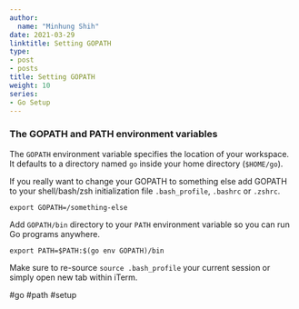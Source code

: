 ```yaml
---
author:
  name: "Minhung Shih"
date: 2021-03-29
linktitle: Setting GOPATH
type:
- post
- posts
title: Setting GOPATH
weight: 10
series:
- Go Setup
---
```



### The GOPATH and PATH environment variables

The `GOPATH` environment variable specifies the location of your workspace. It defaults to a directory named `go` inside your home directory (`$HOME/go`).

If you really want to change your GOPATH to something else add GOPATH to your shell/bash/zsh initialization file `.bash_profile`, `.bashrc` or `.zshrc`.

```
export GOPATH=/something-else
```

Add `GOPATH/bin` directory to your `PATH` environment variable so you can run Go programs anywhere.

```
export PATH=$PATH:$(go env GOPATH)/bin
```

Make sure to re-source `source .bash_profile` your current session or simply open new tab within iTerm.



#go #path #setup